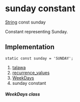 
<div>

# sunday constant

</div>


[String](https://api.flutter.dev/flutter/dart-core/String-class.html)
const sunday



Constant representing Sunday.



## Implementation

``` language-dart
static const sunday = 'SUNDAY';
```







1.  [talawa](../../index.html)
2.  [recurrence_values](../../constants_recurrence_values/)
3.  [WeekDays](../../constants_recurrence_values/WeekDays-class.html)
4.  sunday constant

##### WeekDays class







